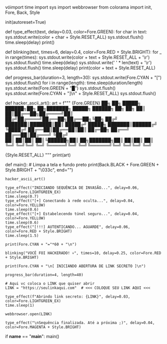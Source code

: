 vóimport time
import sys
import webbrowser
from colorama import init, Fore, Back, Style

init(autoreset=True)

def type_effect(text, delay=0.03, color=Fore.GREEN):
    for char in text:
        sys.stdout.write(color + char + Style.RESET_ALL)
        sys.stdout.flush()
        time.sleep(delay)
    print()

def blinking(text, times=6, delay=0.4, color=Fore.RED + Style.BRIGHT):
    for _ in range(times):
        sys.stdout.write(color + text + Style.RESET_ALL + '\r')
        sys.stdout.flush()
        time.sleep(delay)
        sys.stdout.write(' ' * len(text) + '\r')
        sys.stdout.flush()
        time.sleep(delay)
    print(color + text + Style.RESET_ALL)

def progress_bar(duration=3, length=30):
    sys.stdout.write(Fore.CYAN + "[")
    sys.stdout.flush()
    for i in range(length):
        time.sleep(duration/length)
        sys.stdout.write(Fore.GREEN + "█")
        sys.stdout.flush()
    sys.stdout.write(Fore.CYAN + "]\n" + Style.RESET_ALL)
    sys.stdout.flush()

def hacker_ascii_art():
    art = f"""
{Fore.GREEN}
██╗  ██╗ █████╗  ██████╗██╗  ██╗███████╗ █████╗ ██████╗ ██╗   ██╗
██║  ██║██╔══██╗██╔════╝██║ ██╔╝██╔════╝██╔══██╗██╔══██╗╚██╗ ██╔╝
███████║███████║██║     █████╔╝ █████╗  ███████║██████╔╝ ╚████╔╝ 
██╔══██║██╔══██║██║     ██╔═██╗ ██╔══╝  ██╔══██║██╔═══╝   ╚██╔╝  
██║  ██║██║  ██║╚██████╗██║  ██╗███████╗██║  ██║██║        ██║   
╚═╝  ╚═╝╚═╝  ╚═╝ ╚═════╝╚═╝  ╚═╝╚══════╝╚═╝  ╚═╝╚═╝        ╚═╝   

{Style.RESET_ALL}
"""
    print(art)

def main():
    # Limpa a tela e fundo preto
    print(Back.BLACK + Fore.GREEN + Style.BRIGHT + "\033c", end="")

    hacker_ascii_art()

    type_effect("INICIANDO SEQUÊNCIA DE INVASÃO...", delay=0.06, color=Fore.LIGHTGREEN_EX)
    time.sleep(0.7)
    type_effect("[+] Conectando à rede oculta...", delay=0.04, color=Fore.YELLOW)
    time.sleep(0.6)
    type_effect("[+] Estabelecendo túnel seguro...", delay=0.04, color=Fore.YELLOW)
    time.sleep(0.6)
    type_effect("[!!!] AUTENTICANDO... AGUARDE", delay=0.06, color=Fore.RED + Style.BRIGHT)
    time.sleep(1.5)

    print(Fore.CYAN + "="*60 + "\n")

    blinking("VOCÊ FOI HACKERADO! 💀", times=10, delay=0.25, color=Fore.RED + Style.BRIGHT)

    print(Fore.CYAN + "\n[ INICIANDO ABERTURA DE LINK SECRETO ]\n")

    progress_bar(duration=4, length=40)

    # Aqui vc coloca o LINK que quiser abrir
    LINK = "https://seulinkaqui.com"  # <<< COLOQUE SEU LINK AQUI <<<

    type_effect(f"Abrindo link secreto: {LINK}", delay=0.03, color=Fore.LIGHTGREEN_EX)
    time.sleep(1)

    webbrowser.open(LINK)

    type_effect("\nSequência finalizada. Até a próxima ;)", delay=0.04, color=Fore.MAGENTA + Style.BRIGHT)

if __name__ == "__main__":
    main()